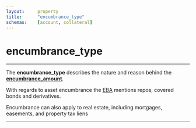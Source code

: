 ```yaml
---
layout:		property
title:		"encumbrance_type"
schemas:	[account, collateral]
---
```


# encumbrance_type

---

The **encumbrance_type** describes the nature and reason behind the [**encumbrance_amount**][encumbrance_amount].

With regards to asset encumbrance the [EBA][eba-report] mentions repos, covered bonds and derivatives.

Encumbrance can also apply to real estate, including mortgages, easements, and property tax liens

---
[encumbrance_amount]: https://github.com/suadelabs/fire/blob/master/documentation/properties/encumbrance_amount.md
[eba-report]:  https://www.eba.europa.eu/documents/10180/974844/EBA+Report+on+Asset+Encumbrance-+September+2015.pdf/e6e2a6ee-6708-4430-a506-5f68ff70736d
